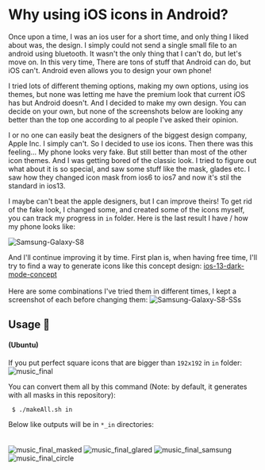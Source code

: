 # Why using iOS icons in Android?
Once upon a time, I was an ios user for a short time, and only thing I liked about was, the design. I simply could not send a single small file to an android using bluetooth. It wasn't the only thing that I can't do, but let's move on. In this very time, There are tons of stuff that Android can do, but iOS can't. Android even allows you to design your own phone!

I tried lots of different theming options, making my own options, using ios themes, but none was letting me have the premium look that current iOS has but Android doesn't. And I decided to make my own design. You can decide on your own, but none of the screenshots below are looking any better than the top one according to al people I've asked their opinion. 

I or no one can easily beat the designers of the biggest design company, Apple Inc. I simply can't. So I decided to use ios icons. Then there was this feeling... My phone looks very fake. But still better than most of the other icon themes. And I was getting bored of the classic look. I tried to figure out what about it is so special, and saw some stuff like the mask, glades etc. I saw how they changed icon mask from ios6 to ios7 and now it's stil the standard in ios13. 


I maybe can't beat the apple designers, but I can improve theirs! To get rid of the fake look, I changed some, and created some of the icons myself, you can track my progress in `in` folder. Here is the last result I have / how my phone looks like:

![Samsung-Galaxy-S8](https://user-images.githubusercontent.com/9158844/65209990-58bf4d00-daa2-11e9-97d3-240ea96f416d.jpeg)

And I'll continue improving it by time. First plan is, when having free time, I'll try to find a way to generate icons like this concept design: [ios-13-dark-mode-concept](https://user-images.githubusercontent.com/9158844/65207861-da5fac80-da9b-11e9-8bf0-134be6723c60.jpg)
<br>
<br>
Here are some combinations I've tried them in different times, I kept a screenshot of each before changing them:
![Samsung-Galaxy-S8-SSs](https://user-images.githubusercontent.com/9158844/65209616-70e29c80-daa1-11e9-8574-a4d9c8b444f8.jpeg)

## Usage :penguin:
#### (Ubuntu)

 If you put perfect square icons that are bigger than `192x192` in `in` folder:
 <br>
 ![music_final](https://user-images.githubusercontent.com/9158844/65207736-57d6ed00-da9b-11e9-8dc5-b4facbfbe27b.png)


 
 You can convert them all by this command (Note: by default, it generates with all masks in this repository):
     
     $ ./makeAll.sh in
 
 Below like outputs will be in `*_in` directories:
 <br>
 <br>
 <br>
 ![music_final_masked](https://user-images.githubusercontent.com/9158844/65207749-6de4ad80-da9b-11e9-9591-11c1ed094c93.png)
 ![music_final_glared](https://user-images.githubusercontent.com/9158844/65208001-61ad2000-da9c-11e9-83fe-9313bec02a15.png)
![music_final_samsung](https://user-images.githubusercontent.com/9158844/65208097-9faa4400-da9c-11e9-87a8-9c176b270175.png)
![music_final_circle](https://user-images.githubusercontent.com/9158844/65208112-b18be700-da9c-11e9-9d29-c2905dc7807c.png)
